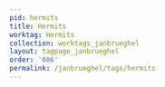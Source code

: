 ```yaml
---
pid: hermits
title: Hermits
worktag: Hermits
collection: worktags_janbrueghel
layout: tagpage_janbrueghel
order: '086'
permalink: /janbrueghel/tags/hermits
---
```

